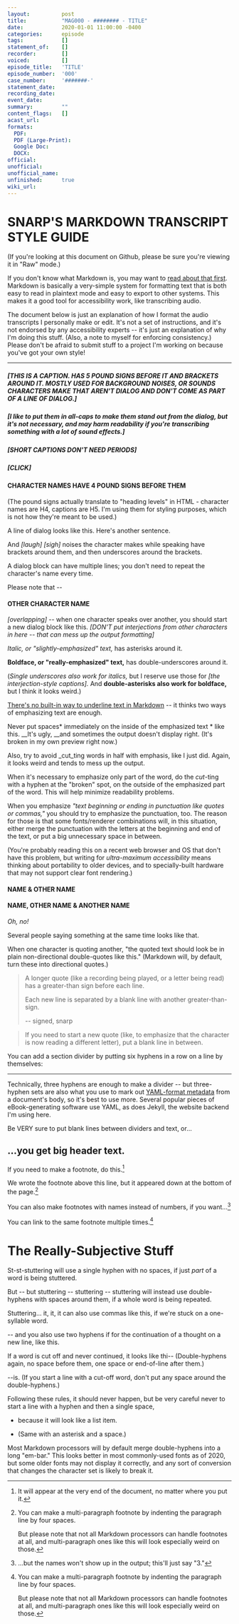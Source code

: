 ```yaml
---
layout:          post
title:           "MAG000 - ######## - TITLE"
date:            2020-01-01 11:00:00 -0400
categories:      episode
tags:            []
statement_of:    []
recorder:        []
voiced:          []
episode_title:   'TITLE'
episode_number:  '000'
case_number:     '#######-'
statement_date:  
recording_date:  
event_date:      
summary:         ""
content_flags:   []
acast_url:       
formats: 
  PDF: 
  PDF (Large-Print): 
  Google Doc: 
  DOCX: 
official:        
unofficial:      
unofficial_name: 
unfinished:      true
wiki_url:        
---
```


# SNARP'S MARKDOWN TRANSCRIPT STYLE GUIDE

(If you're looking at this document on Github, please be sure you're viewing it in "Raw" mode.)

If you don't know what Markdown is, you may want to [read about that first](https://www.markdownguide.org/getting-started/). Markdown is basically a very-simple system for formatting text that is both easy to read in plaintext mode and easy to export to other systems. This makes it a good tool for accessibility work, like transcribing audio.

The document below is just an explanation of how I format the audio transcripts I personally make or edit. It's not a set of instructions, and it's not endorsed by any accessibility experts -- it's just an explanation of why I'm doing this stuff. (Also, a note to myself for enforcing consistency.) Please don't be afraid to submit stuff to a project I'm working on because you've got your own style!


------


##### [THIS IS A CAPTION. HAS 5 POUND SIGNS BEFORE IT AND BRACKETS AROUND IT. MOSTLY USED FOR BACKGROUND NOISES, OR SOUNDS CHARACTERS MAKE THAT AREN'T DIALOG AND DON'T COME AS PART OF A LINE OF DIALOG.]

##### [I like to put them in all-caps to make them stand out from the dialog, but it's not necessary, and may harm readability if you're transcribing something with a lot of sound effects.]

##### [SHORT CAPTIONS DON'T NEED PERIODS]

##### [CLICK]

#### CHARACTER NAMES HAVE 4 POUND SIGNS BEFORE THEM

(The pound signs actually translate to "heading levels" in HTML - character names are H4, captions are H5. I'm using them for styling purposes, which is not how they're meant to be used.)

A line of dialog looks like this. Here's another sentence.

And _[laugh]_ _[sigh]_ noises the character makes while speaking have brackets around them, and then underscores around the brackets.

A dialog block can have multiple lines; you don't need to repeat the character's name every time.

Please note that --

#### OTHER CHARACTER NAME

_[overlapping]_ -- when one character speaks over another, you should start a new dialog block like this. _[DON'T put interjections from other characters in here -- that can mess up the output formatting]_

*Italic, or "slightly-emphasized" text,* has asterisks around it.

__Boldface, or "really-emphasized" text,__ has double-underscores around it.

(_Single underscores also work for italics,_ but I reserve use those for _[the interjection-style captions]._ And **double-asterisks also work for boldface,** but I think it looks weird.)

<u>There's no built-in way to underline text in Markdown</u> -- it thinks two ways of emphasizing text are enough.

Never put spaces* immediately on the inside of the emphasized text * like this. __It's ugly, __and sometimes the output doesn't display right. (It's broken in my own preview right now.)

Also, try to avoid _cut_ting words in half with emphasis, like I just did. Again, it looks weird and tends to mess up the output.

When it's necessary to emphasize only part of the word, do the _cut_-ting with a hyphen at the "broken" spot, on the outside of the emphasized part of the word. This will help minimize readability problems.

When you emphasize *"text beginning or ending in punctuation like quotes or commas,"* you should try to emphasize the punctuation, too. The reason for those is that some fonts/renderer combinations will, in this situation, either merge the punctuation with the letters at the beginning and end of the text, or put a big unnecessary space in between.

(You're probably reading this on a recent web browser and OS that don't have this problem, but writing for *ultra-maximum accessibility* means thinking about portability to older devices, and to specially-built hardware that may not support clear font rendering.)

#### NAME & OTHER NAME

#### NAME, OTHER NAME & ANOTHER NAME

*Oh, no!*

Several people saying something at the same time looks like that.

When one character is quoting another, "the quoted text should look be in plain non-directional double-quotes like this." (Markdown will, by default, turn these into directional quotes.)

> A longer quote (like a recording being played, or a letter being read) has a greater-than sign before each line.
> 
> Each new line is separated by a blank line with another greater-than-sign.
> 
> -- signed, snarp

> If you need to start a new quote (like, to emphasize that the character is now reading a different letter), put a blank line in between.

You can add a section divider by putting six hyphens in a row on a line by themselves:


------


Technically, three hyphens are enough to make a divider -- but three-hyphen sets are also what you use to mark out [YAML-format metadata](https://yaml.org/) from a document's body, so it's best to use more. Several popular pieces of eBook-generating software use YAML, as does Jekyll, the website backend I'm using here.

Be VERY sure to put blank lines between dividers and text, or... 

...you get big header text.
------

If you need to make a footnote, do this.[^1]

[^1]: It will appear at the very end of the document, no matter where you put it.

We wrote the footnote above this line, but it appeared down at the bottom of the page.[^2]

[^2]: You can make a multi-paragraph footnote by indenting the paragraph line by four spaces.

    But please note that not all Markdown processors can handle footnotes at all, and multi-paragraph ones like this will look especially weird on those.

You can also make footnotes with names instead of numbers, if you want...[^ifyouwant]

[^ifyouwant]: ...but the names won't show up in the output; this'll just say "3."

You can link to the same footnote multiple times.[^2]

# The Really-Subjective Stuff

St-st-stuttering will use a single hyphen with no spaces, if just *part* of a word is being stuttered.

But -- but stuttering -- stuttering -- stuttering will instead use double-hyphens with spaces around them, if a whole word is being repeated.

Stuttering... it, it, it can also use commas like this, if we're stuck on a one-syllable word.

-- and you also use two hyphens if for the continuation of a thought on a new line, like this.

If a word is cut off and never continued, it looks like thi-- (Double-hyphens again, no space before them, one space or end-of-line after them.)

--is. (If you start a line with a cut-off word, don't put any space around the double-hyphens.)

Following these rules, it should never happen, but be very careful never to start a line with a hyphen and then a single space, 

- because it will look like a list item.

* (Same with an asterisk and a space.)

Most Markdown processors will by default merge double-hyphens into a long "em-bar." This looks better in most commonly-used fonts as of 2020, but some older fonts may not display it correctly, and any sort of conversion that changes the character set is likely to break it.